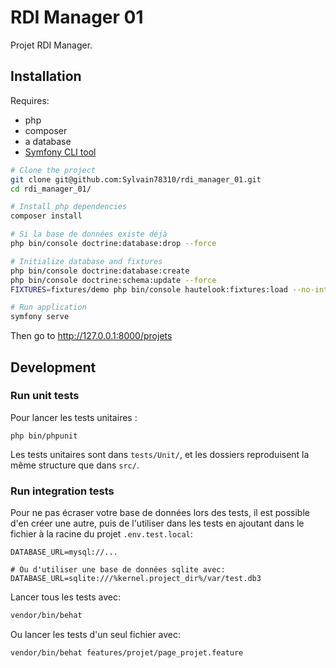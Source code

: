 # RDI Manager 01

Projet RDI Manager.

## Installation

Requires:

- php
- composer
- a database
- [Symfony CLI tool](https://symfony.com/doc/current/cloud/getting-started)

``` bash
# Clone the project
git clone git@github.com:Sylvain78310/rdi_manager_01.git
cd rdi_manager_01/

# Install php dependencies
composer install

# Si la base de données existe déjà
php bin/console doctrine:database:drop --force

# Initialize database and fixtures
php bin/console doctrine:database:create
php bin/console doctrine:schema:update --force
FIXTURES=fixtures/demo php bin/console hautelook:fixtures:load --no-interaction

# Run application
symfony serve
```

Then go to <http://127.0.0.1:8000/projets>

## Development

### Run unit tests

Pour lancer les tests unitaires :

```
php bin/phpunit
```

Les tests unitaires sont dans `tests/Unit/`,
et les dossiers reproduisent la même structure que dans `src/`.

### Run integration tests

Pour ne pas écraser votre base de données lors des tests,
il est possible d'en créer une autre,
puis de l'utiliser dans les tests
en ajoutant dans le fichier à la racine du projet `.env.test.local`:

```
DATABASE_URL=mysql://...

# Ou d'utiliser une base de données sqlite avec:
DATABASE_URL=sqlite:///%kernel.project_dir%/var/test.db3
```

Lancer tous les tests avec:

``` bash
vendor/bin/behat
```

Ou lancer les tests d'un seul fichier avec:

``` bash
vendor/bin/behat features/projet/page_projet.feature
```

